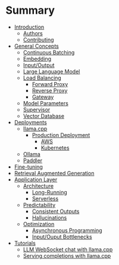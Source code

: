 # Summary

- [Introduction](README.md)
    - [Authors](./introduction/authors.md)
    - [Contributing](./introduction/contributing.md)
- [General Concepts]()
    - [Continuous Batching](./general-concepts/continuous-batching/README.md)
    - [Embedding](./general-concepts/embedding/README.md)
    - [Input/Output](./general-concepts/input-output/README.md)
    - [Large Language Model](./general-concepts/large-language-model/README.md)
    - [Load Balancing](./general-concepts/load-balancing/README.md)
        - [Forward Proxy](./general-concepts/load-balancing/forward-proxy/README.md)
        - [Reverse Proxy](./general-concepts/load-balancing/reverse-proxy/README.md)
        - [Gateway](./general-concepts/load-balancing/gateway/README.md)
    - [Model Parameters]()
    - [Supervisor]()
    - [Vector Database]()
- [Deployments]()
    - [llama.cpp](./deployments/llama.cpp/README.md)
        - [Production Deployment]()
            - [AWS]()
            - [Kubernetes]()
    - [Ollama](./deployments/ollama/README.md)
    - [Paddler](./deployments/paddler/README.md)
- [Fine-tuning](./fine-tuning/README.md)
- [Retrieval Augmented Generation](./retrieval-augmented-generation/README.md)
- [Application Layer](./application-layer/README.md)
    - [Architecture]()
        - [Long-Running]()
        - [Serverless]()
    - [Predictability]()
        - [Consistent Outputs]()
        - [Hallucinations]()
    - [Optimization]()
        - [Asynchronous Programming]()
        - [Input/Ouput Bottlenecks]()
- [Tutorials]()
    - [LLM WebSocket chat with llama.cpp]()
    - [Serving completions with llama.cpp]()
